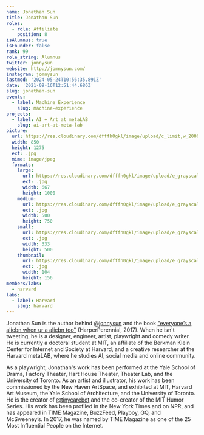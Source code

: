 ```yaml
---
name: Jonathan Sun
title: Jonathan Sun
roles:
  - role: Affiliate
    position: 8
isAlumnus: true
isFounder: false
rank: 99
role_string: Alumnus
twitter: jonnysun
website: http://jomnysun.com/
instagram: jomnysun
lastmod: '2024-05-24T10:56:35.891Z'
date: '2021-09-16T12:51:44.686Z'
slug: jonathan-sun
events:
  - label: Machine Experience
    slug: machine-experience
projects:
  - label: AI + Art at metaLAB
    slug: ai-art-at-meta-lab
picture:
  url: https://res.cloudinary.com/dfffh0gkl/image/upload/c_limit,w_2000,h_2000/e_grayscale/v1629122125/jonathan_2a654b1e92.jpg
  width: 850
  height: 1275
  ext: .jpg
  mime: image/jpeg
  formats:
    large:
      url: https://res.cloudinary.com/dfffh0gkl/image/upload/e_grayscale/v1629122127/large_jonathan_2a654b1e92.jpg
      ext: .jpg
      width: 667
      height: 1000
    medium:
      url: https://res.cloudinary.com/dfffh0gkl/image/upload/e_grayscale/v1629122127/medium_jonathan_2a654b1e92.jpg
      ext: .jpg
      width: 500
      height: 750
    small:
      url: https://res.cloudinary.com/dfffh0gkl/image/upload/e_grayscale/v1629122128/small_jonathan_2a654b1e92.jpg
      ext: .jpg
      width: 333
      height: 500
    thumbnail:
      url: https://res.cloudinary.com/dfffh0gkl/image/upload/e_grayscale/v1629122126/thumbnail_jonathan_2a654b1e92.jpg
      ext: .jpg
      width: 104
      height: 156
members/labs:
  - harvard
labs:
  - label: Harvard
    slug: harvard
---
```

Jonathan Sun is the author behind [@jonnysun](https://twitter.com/jonnysun) and the book ["everyone’s a aliebn when ur a aliebn too"](https://www.harpercollins.com/products/everyones-a-aliebn-when-ur-a-aliebn-too-jomny-sun?variant=33007900786722) (HarperPerennial, 2017). When he isn't tweeting, he is a designer, engineer, artist, playwright and comedy writer. He is currently a doctoral student at MIT, an affiliate of the Berkman Klein Center for Internet and Society at Harvard, and a creative researcher at the Harvard metaLAB, where he studies AI, social media and online community. 

As a playwright, Jonathan's work has been performed at the Yale School of Drama, Factory Theater, Hart House Theater, Theater Lab, and the University of Toronto. As an artist and illustrator, his work has been commissioned by the New Haven ArtSpace, and exhibited at MIT, Harvard Art Museum, the Yale School of Architecture, and the University of Toronto. He is the creator of [@tinycarebot](https://twitter.com/tinycarebot) and the co-creator of the MIT Humor Series. His work has been profiled in the New York Times and on NPR, and has appeared in TIME Magazine, BuzzFeed, Playboy, GQ, and McSweeney’s. In 2017, he was named by TIME Magazine as one of the 25 Most Influential People on the Internet.